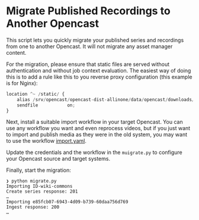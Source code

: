 # Migrate Published Recordings to Another Opencast

This script lets you quickly migrate your published series and recordings from one to another Opencast.
It will not migrate any asset manager content.

For the migration, please ensure that static files are served without authentication and without job context evaluation.
The easiest way of doing this is to add a rule like this to you reverse proxy configuration
(this example is for Nginx):

```py
location ^~ /static/ {
	alias /srv/opencast/opencast-dist-allinone/data/opencast/downloads/;
	sendfile           on;
}
```

Next, install a suitable import workflow in your target Opencast.
You can use any workflow you want and even reprocess videos,
but if you just want to import and publish media as they were in the old system,
you may want to use the workflow [import.yaml](import.yaml).

Update the credentials and the workflow in the `muigrate.py` to configure your Opencast source and target systems.

Finally, start the migration:

```
❯ python migrate.py
Importing ID-wiki-commons
Create series response: 201
…
Importing e85fcb07-6943-4d09-b739-60daa756d769
Ingest response: 200
…
```
